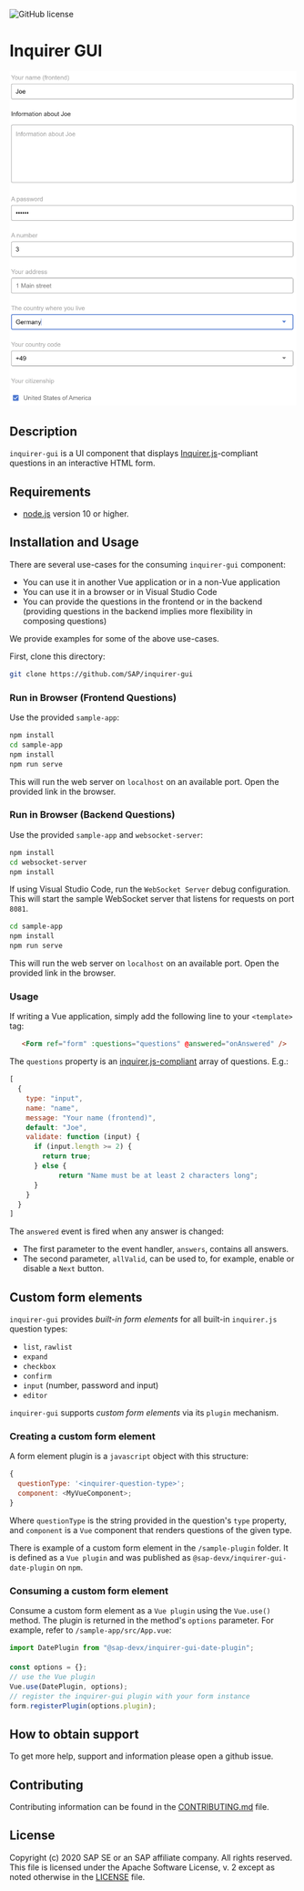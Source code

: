 ![GitHub license](https://img.shields.io/badge/license-Apache_2.0-blue.svg)

# Inquirer GUI
![alt text](screenshot.png "Screenshot of sample form")

## Description
`inquirer-gui` is a UI component that displays [Inquirer.js](https://github.com/SBoudrias/Inquirer.js)-compliant questions in an interactive HTML form.

## Requirements
* [node.js](https://www.npmjs.com/package/node) version 10 or higher.

## Installation and Usage
There are several use-cases for the consuming `inquirer-gui` component:
* You can use it in another Vue application or in a non-Vue application
* You can use it in a browser or in Visual Studio Code
* You can provide the questions in the frontend or in the backend (providing questions in the backend implies more flexibility in composing questions)

We provide examples for some of the above use-cases.

First, clone this directory:
```sh
git clone https://github.com/SAP/inquirer-gui
```

### Run in Browser (Frontend Questions)
Use the provided `sample-app`:
```sh
npm install
cd sample-app
npm install
npm run serve
```
This will run the web server on `localhost` on an available port. Open the provided link in the browser.
### Run in Browser (Backend Questions)
Use the provided `sample-app` and `websocket-server`:
```sh
npm install
cd websocket-server
npm install
```
If using Visual Studio Code, run the `WebSocket Server` debug configuration. This will start the sample WebSocket server that listens for requests on port `8081`.
```sh
cd sample-app
npm install
npm run serve
```
This will run the web server on `localhost` on an available port. Open the provided link in the browser.

### Usage
If writing a Vue application, simply add the following line to your `<template>` tag:
```html
   <Form ref="form" :questions="questions" @answered="onAnswered" />
```

The `questions` property is an [inquirer.js-compliant](https://github.com/SBoudrias/Inquirer.js/#questions) array of questions. E.g.:
```js
[
  {
    type: "input",
    name: "name",
    message: "Your name (frontend)",
    default: "Joe",
    validate: function (input) {
      if (input.length >= 2) {
        return true;
      } else {
            return "Name must be at least 2 characters long";
      }
    }
  }
]
```

The `answered` event is fired when any answer is changed:
* The first parameter to the event handler, `answers`, contains all answers.
* The second parameter, `allValid`, can be used to, for example, enable or disable a `Next` button.

## Custom form elements
`inquirer-gui` provides *built-in form elements* for all built-in `inquirer.js` question types:
* `list`, `rawlist`
* `expand`
* `checkbox`
* `confirm`
* `input` (number, password and input)
* `editor`

`inquirer-gui` supports *custom form elements* via its `plugin` mechanism.

### Creating a custom form element
A form element plugin is a `javascript` object with this structure:
```js
{
  questionType: '<inquirer-question-type>';
  component: <MyVueComponent>;
}
```

Where `questionType` is the string provided in the question's `type` property, and `component` is a `Vue` component that renders questions of the given type.

There is example of a custom form element in the `/sample-plugin` folder. It is defined as a `Vue plugin` and was published as `@sap-devx/inquirer-gui-date-plugin` on `npm`.

### Consuming a custom form element
Consume a custom form element as a `Vue plugin` using the `Vue.use()` method. The plugin is returned in the method's `options` parameter. For example, refer to `/sample-app/src/App.vue`:
```js
import DatePlugin from "@sap-devx/inquirer-gui-date-plugin";

const options = {};
// use the Vue plugin
Vue.use(DatePlugin, options);
// register the inquirer-gui plugin with your form instance
form.registerPlugin(options.plugin);
```

## How to obtain support
To get more help, support and information please open a github issue.

## Contributing
Contributing information can be found in the [CONTRIBUTING.md](CONTRIBUTING.md) file.

## License
Copyright (c) 2020 SAP SE or an SAP affiliate company. All rights reserved. This file is licensed under the Apache Software License, v. 2 except as noted otherwise in the [LICENSE](LICENSE) file.